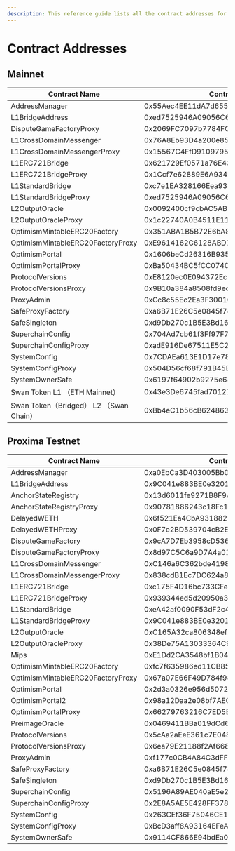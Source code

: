 ```yaml
---
description: This reference guide lists all the contract addresses for Mainnet and Testnet
---
```


# Contract Addresses



## Mainnet

<table><thead><tr><th width="299">Contract Name</th><th>Contract Address</th></tr></thead><tbody><tr><td>AddressManager</td><td> 0x55Aec4EE11dA7d655565cCc2EB3bF21a46C94e6f</td></tr><tr><td>L1BridgeAddress</td><td>0xed7525946A09056C6AaE29941b8323017382050e</td></tr><tr><td>DisputeGameFactoryProxy</td><td> 0x2069FC7097b7784FCA21aa459e57E95C0046EeCD</td></tr><tr><td>L1CrossDomainMessenger</td><td> 0x76A8Eb93D4a200e8594B1ab1021ab5595CDfB57D</td></tr><tr><td>L1CrossDomainMessengerProxy</td><td> 0x15567C4FfD9109795dFf1D9A5233D10aef0738D2</td></tr><tr><td>L1ERC721Bridge</td><td> 0x621729Ef0571a76E438689ec2bC88ee8E3f2Beff</td></tr><tr><td>L1ERC721BridgeProxy</td><td> 0x1Ccf7e62889E6A93413DEAFC4e390Bd4047bDC32</td></tr><tr><td>L1StandardBridge</td><td> 0xc7e1EA328166Eea934429Eaa9F6c55Ef5548Efe7</td></tr><tr><td>L1StandardBridgeProxy</td><td> 0xed7525946A09056C6AaE29941b8323017382050e</td></tr><tr><td>L2OutputOracle</td><td> 0x0092400cf9cbAC5ABD8518960Cb1F90663607630</td></tr><tr><td>L2OutputOracleProxy</td><td> 0x1c22740A0B4511E11D76434A424487862b593901</td></tr><tr><td>OptimismMintableERC20Factory</td><td> 0x351ABA1B5B72E6bA8d530740f073993069e7BC69</td></tr><tr><td>OptimismMintableERC20FactoryProxy</td><td> 0xE9614162C6128ABD7790C65D711CfC43ea842153</td></tr><tr><td>OptimismPortal</td><td> 0x1606beCd26316B935B2dFE31D57C1C0B39f4f52f</td></tr><tr><td>OptimismPortalProxy</td><td> 0xBa50434BC5fCC07406b1baD9AC72a4CDf776db15</td></tr><tr><td>ProtocolVersions</td><td> 0xE8120ec0E094372Ec1ddcbd9c50F94e74Fa7a3fc</td></tr><tr><td>ProtocolVersionsProxy</td><td> 0x9B10a384a8508fd9ecED992815340F8E00F55E6A</td></tr><tr><td>ProxyAdmin</td><td> 0xCc8c55Ec2Ea3F3001C049eC934e72b55cf52fBf3</td></tr><tr><td>SafeProxyFactory</td><td> 0xa6B71E26C5e0845f74c812102Ca7114b6a896AB2</td></tr><tr><td>SafeSingleton</td><td> 0xd9Db270c1B5E3Bd161E8c8503c55cEABeE709552</td></tr><tr><td>SuperchainConfig</td><td> 0x704Ad7cb61f3Ff97F790FAA747279244Eb2a1802</td></tr><tr><td>SuperchainConfigProxy</td><td> 0xadE916De67511E5C24af4174Be67143d0dA94959</td></tr><tr><td>SystemConfig</td><td> 0x7CDAEa613E1D17e78F24CAF6349bCCf2bC364F0a</td></tr><tr><td>SystemConfigProxy</td><td> 0x504D56cf68f791B45E3A2e895B0e1562f3431328</td></tr><tr><td>SystemOwnerSafe</td><td> 0x6197f64902b9275e6815F9A5b641Ed2291A5d39c</td></tr><tr><td>Swan Token L1 （ETH Mainnet） </td><td>0x43e3De6745fad70127d7935198311386449fD9dd </td></tr><tr><td>Swan Token（Bridged） L2 （Swan Chain） </td><td>0xBb4eC1b56cB624863298740Fd264ef2f910d5564 </td></tr></tbody></table>

## Proxima Testnet

<table><thead><tr><th width="298">Contract Name</th><th>Contract Address</th></tr></thead><tbody><tr><td>AddressManager</td><td> 0xa0EbCa3D403005Bb0aa65F6BFB8FBA99537D280F</td></tr><tr><td>L1BridgeAddress</td><td>0x9C041e883BE0e3201524e7BA6f7A53B367b5CFb0</td></tr><tr><td>AnchorStateRegistry</td><td> 0x13d6011fe9271B8F9A578bD0b52d9B4D5995542C</td></tr><tr><td>AnchorStateRegistryProxy</td><td> 0x90781886243c18Fc15C2Ade0D0ddee7bCFcB7777</td></tr><tr><td>DelayedWETH</td><td> 0x6f521Ea4CbA93188214B4d449f34007E1bF9a8F3</td></tr><tr><td>DelayedWETHProxy</td><td> 0x0F7e2BD539704cB2E77f834eEC94D9Bc89cCEf89</td></tr><tr><td>DisputeGameFactory</td><td> 0x9cA7D7Eb3958cD5365BB23e588e0512971D9605a</td></tr><tr><td>DisputeGameFactoryProxy</td><td> 0x8d97C5C6a9D7A4a011d2c523f42A69205Fe63AFD</td></tr><tr><td>L1CrossDomainMessenger</td><td> 0xC146a6C362bde4198d60a0EbF20a6f6962705572</td></tr><tr><td>L1CrossDomainMessengerProxy</td><td> 0x838cdB1Ec7DC624a8ca73F8f68563e0D90e0F4C2</td></tr><tr><td>L1ERC721Bridge</td><td> 0xc175F4D16bc733CFeF79cce6584D76B2ba04Bf8b</td></tr><tr><td>L1ERC721BridgeProxy</td><td> 0x939344ed5d20950a330D53f82C500216cBd51EA7</td></tr><tr><td>L1StandardBridge</td><td> 0xeA42af0090F53dF2c4551a1bcA832Ff00B692C3D</td></tr><tr><td>L1StandardBridgeProxy</td><td> 0x9C041e883BE0e3201524e7BA6f7A53B367b5CFb0</td></tr><tr><td>L2OutputOracle</td><td> 0xC165A32ca806348ef212e2e17e6356219da4a8c8</td></tr><tr><td>L2OutputOracleProxy</td><td> 0x38De75A13033364C985F2156307c2cAED0F7a109</td></tr><tr><td>Mips</td><td> 0xE1Dd2CA3548bf1B045e47fc4Aaa1849BEBCD283E</td></tr><tr><td>OptimismMintableERC20Factory</td><td> 0xfc7f635986ed11CB85534005b0058505085bC154</td></tr><tr><td>OptimismMintableERC20FactoryProxy</td><td> 0x67a07E66F49D784f9896C793Ae2Fa877b43463b0</td></tr><tr><td>OptimismPortal</td><td> 0x2d3a0326e956d507227829e8C65e41537156d7a7</td></tr><tr><td>OptimismPortal2</td><td> 0x98a12Daa2e08bf7AE0cdF5DE5274E6E661886078</td></tr><tr><td>OptimismPortalProxy</td><td> 0x66279763216C7ED5E1d17a174d80DAcBB94D4E06</td></tr><tr><td>PreimageOracle</td><td> 0x0469411BBa019dCd6426b6fD887D45831D374BCD</td></tr><tr><td>ProtocolVersions</td><td> 0x5cAa2aEeE361c7E048D6C23FB7B18e8908601f07</td></tr><tr><td>ProtocolVersionsProxy</td><td> 0x6ea79E21188f2Af66881bb6F408C014C5cBD28d7</td></tr><tr><td>ProxyAdmin</td><td> 0xf177c0CB4A84C3dFFEFcDE36F4519ef51Cf12f62</td></tr><tr><td>SafeProxyFactory</td><td> 0xa6B71E26C5e0845f74c812102Ca7114b6a896AB2</td></tr><tr><td>SafeSingleton</td><td> 0xd9Db270c1B5E3Bd161E8c8503c55cEABeE709552</td></tr><tr><td>SuperchainConfig</td><td> 0x5196A89AE040aE5e27385B47b4b19Eb83338b332</td></tr><tr><td>SuperchainConfigProxy</td><td> 0x2E8A5AE5E428FF37846590afd2648FeF8D4987EE</td></tr><tr><td>SystemConfig</td><td> 0x263CEf36F75046CE10a8737d2dcecaB2D1336421</td></tr><tr><td>SystemConfigProxy</td><td> 0xBcD3aff8A93164EFeAd01ddE7b6f19781b19897b</td></tr><tr><td>SystemOwnerSafe</td><td> 0x9114CF866E94bdEa0D99bC2D80b71c6D62044031</td></tr></tbody></table>
